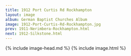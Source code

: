 ```yaml
---
title: 1912 Port Curtis Rd Rockhampton
layout: image
album: German Baptist Churches Album
image: 1912-Port-Curtis-Rd-Rockhampton.jpg
prev: 1911-Nerimbera-Rockhampton.html
next: 1912-Silkstone.html
---
```

{% include image-head.md %}
{% include image.html %}